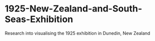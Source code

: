 # 1925-New-Zealand-and-South-Seas-Exhibition
Research into visualising the 1925 exhibition in Dunedin, New Zealand
